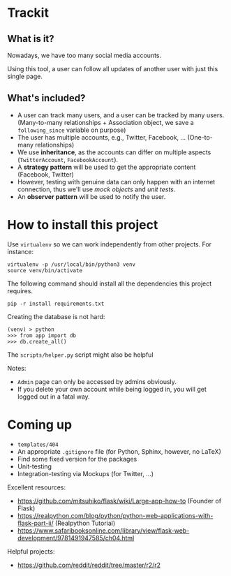 Trackit
=======

What is it?
-----------

Nowadays, we have too many social media accounts. 

Using this tool, a user can follow all updates of another user with just this single page. 

What's included?
----------------------------
* A user can track many users, and a user can be tracked by many users. (Many-to-many relationships + Association object, we save a `following_since` variable on purpose)
* The user has multiple accounts, e.g., Twitter, Facebook, ... (One-to-many relationships)
* We use **inheritance**, as the accounts can differ on multiple aspects (`TwitterAccount`, `FacebookAccount`). 
* A **strategy pattern** will be used to get the appropriate content (Facebook, Twitter)
* However, testing with genuine data can only happen with an internet connection, thus we'll use *mock objects* and *unit tests*. 
* An **observer pattern** will be used to notify the user.


How to install this project
===========================

Use `virtualenv` so we can work independently from other projects. For
instance:

```
virtualenv -p /usr/local/bin/python3 venv
source venv/bin/activate
```

The following command should install all the dependencies this project
requires.

```
pip -r install requirements.txt
```

Creating the database is not hard:
```
(venv) > python
>>> from app import db
>>> db.create_all()
```

The `scripts/helper.py` script might also be helpful

Notes: 
* `Admin` page can only be accessed by admins obviously. 
* If you delete your own account while being logged in, you will get logged out
  in a fatal way.  

Coming up
==========

* `templates/404`
* An appropriate `.gitignore` file (for Python, Sphinx, however, no LaTeX)
* Find some fixed version for the packages
* Unit-testing
* Integration-testing via Mockups (for Twitter, ...) 

Excellent resources:
* https://github.com/mitsuhiko/flask/wiki/Large-app-how-to (Founder of Flask) 
* https://realpython.com/blog/python/python-web-applications-with-flask-part-ii/ (Realpython Tutorial) 
* https://www.safaribooksonline.com/library/view/flask-web-development/9781491947585/ch04.html

Helpful projects: 
* https://github.com/reddit/reddit/tree/master/r2/r2

